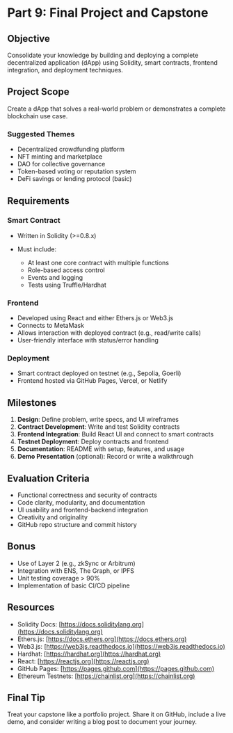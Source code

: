 # Part 9: Final Project and Capstone

## Objective

Consolidate your knowledge by building and deploying a complete decentralized application (dApp) using Solidity, smart contracts, frontend integration, and deployment techniques.

## Project Scope

Create a dApp that solves a real-world problem or demonstrates a complete blockchain use case.

### Suggested Themes

* Decentralized crowdfunding platform
* NFT minting and marketplace
* DAO for collective governance
* Token-based voting or reputation system
* DeFi savings or lending protocol (basic)

## Requirements

### Smart Contract

* Written in Solidity (>=0.8.x)
* Must include:

  * At least one core contract with multiple functions
  * Role-based access control
  * Events and logging
  * Tests using Truffle/Hardhat

### Frontend

* Developed using React and either Ethers.js or Web3.js
* Connects to MetaMask
* Allows interaction with deployed contract (e.g., read/write calls)
* User-friendly interface with status/error handling

### Deployment

* Smart contract deployed on testnet (e.g., Sepolia, Goerli)
* Frontend hosted via GitHub Pages, Vercel, or Netlify

## Milestones

1. **Design**: Define problem, write specs, and UI wireframes
2. **Contract Development**: Write and test Solidity contracts
3. **Frontend Integration**: Build React UI and connect to smart contracts
4. **Testnet Deployment**: Deploy contracts and frontend
5. **Documentation**: README with setup, features, and usage
6. **Demo Presentation** (optional): Record or write a walkthrough

## Evaluation Criteria

* Functional correctness and security of contracts
* Code clarity, modularity, and documentation
* UI usability and frontend-backend integration
* Creativity and originality
* GitHub repo structure and commit history

## Bonus

* Use of Layer 2 (e.g., zkSync or Arbitrum)
* Integration with ENS, The Graph, or IPFS
* Unit testing coverage > 90%
* Implementation of basic CI/CD pipeline

## Resources

* Solidity Docs: [https://docs.soliditylang.org](https://docs.soliditylang.org)
* Ethers.js: [https://docs.ethers.org](https://docs.ethers.org)
* Web3.js: [https://web3js.readthedocs.io](https://web3js.readthedocs.io)
* Hardhat: [https://hardhat.org](https://hardhat.org)
* React: [https://reactjs.org](https://reactjs.org)
* GitHub Pages: [https://pages.github.com](https://pages.github.com)
* Ethereum Testnets: [https://chainlist.org](https://chainlist.org)

## Final Tip

Treat your capstone like a portfolio project. Share it on GitHub, include a live demo, and consider writing a blog post to document your journey.
